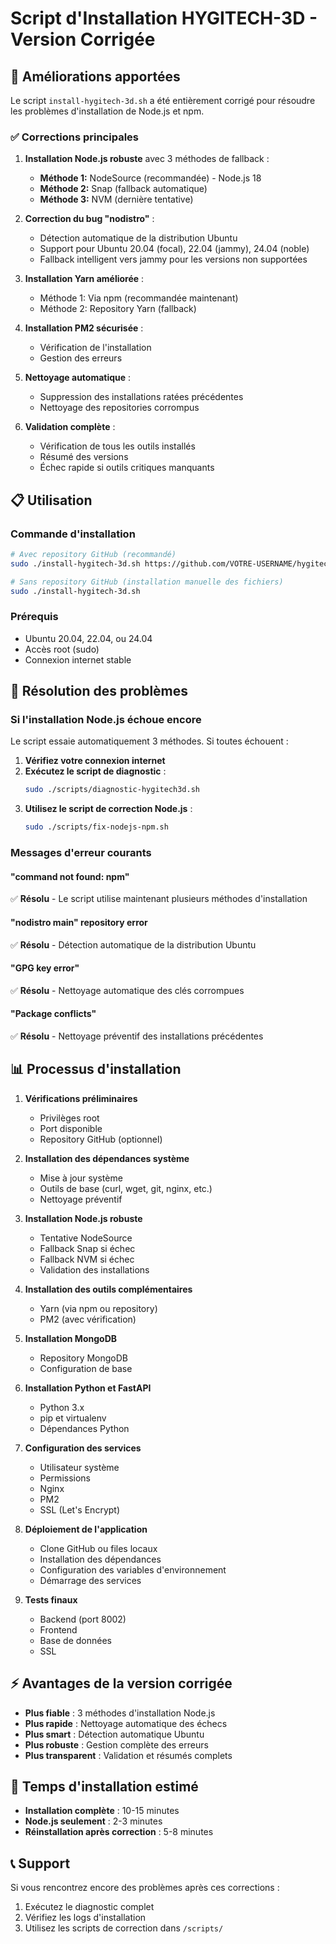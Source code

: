 # Script d'Installation HYGITECH-3D - Version Corrigée

## 🚀 Améliorations apportées

Le script `install-hygitech-3d.sh` a été entièrement corrigé pour résoudre les problèmes d'installation de Node.js et npm.

### ✅ Corrections principales

1. **Installation Node.js robuste** avec 3 méthodes de fallback :
   - **Méthode 1:** NodeSource (recommandée) - Node.js 18
   - **Méthode 2:** Snap (fallback automatique)
   - **Méthode 3:** NVM (dernière tentative)

2. **Correction du bug "nodistro"** :
   - Détection automatique de la distribution Ubuntu
   - Support pour Ubuntu 20.04 (focal), 22.04 (jammy), 24.04 (noble)
   - Fallback intelligent vers jammy pour les versions non supportées

3. **Installation Yarn améliorée** :
   - Méthode 1: Via npm (recommandée maintenant)
   - Méthode 2: Repository Yarn (fallback)

4. **Installation PM2 sécurisée** :
   - Vérification de l'installation
   - Gestion des erreurs

5. **Nettoyage automatique** :
   - Suppression des installations ratées précédentes
   - Nettoyage des repositories corrompus

6. **Validation complète** :
   - Vérification de tous les outils installés
   - Résumé des versions
   - Échec rapide si outils critiques manquants

## 📋 Utilisation

### Commande d'installation

```bash
# Avec repository GitHub (recommandé)
sudo ./install-hygitech-3d.sh https://github.com/VOTRE-USERNAME/hygitech-3d.git

# Sans repository GitHub (installation manuelle des fichiers)
sudo ./install-hygitech-3d.sh
```

### Prérequis

- Ubuntu 20.04, 22.04, ou 24.04
- Accès root (sudo)
- Connexion internet stable

## 🔧 Résolution des problèmes

### Si l'installation Node.js échoue encore

Le script essaie automatiquement 3 méthodes. Si toutes échouent :

1. **Vérifiez votre connexion internet**
2. **Exécutez le script de diagnostic** :
   ```bash
   sudo ./scripts/diagnostic-hygitech3d.sh
   ```
3. **Utilisez le script de correction Node.js** :
   ```bash
   sudo ./scripts/fix-nodejs-npm.sh
   ```

### Messages d'erreur courants

#### "command not found: npm"
✅ **Résolu** - Le script utilise maintenant plusieurs méthodes d'installation

#### "nodistro main" repository error
✅ **Résolu** - Détection automatique de la distribution Ubuntu

#### "GPG key error"
✅ **Résolu** - Nettoyage automatique des clés corrompues

#### "Package conflicts"
✅ **Résolu** - Nettoyage préventif des installations précédentes

## 📊 Processus d'installation

1. **Vérifications préliminaires**
   - Privilèges root
   - Port disponible
   - Repository GitHub (optionnel)

2. **Installation des dépendances système**
   - Mise à jour système
   - Outils de base (curl, wget, git, nginx, etc.)
   - Nettoyage préventif

3. **Installation Node.js robuste**
   - Tentative NodeSource
   - Fallback Snap si échec
   - Fallback NVM si échec
   - Validation des installations

4. **Installation des outils complémentaires**
   - Yarn (via npm ou repository)
   - PM2 (avec vérification)

5. **Installation MongoDB**
   - Repository MongoDB
   - Configuration de base

6. **Installation Python et FastAPI**
   - Python 3.x
   - pip et virtualenv
   - Dépendances Python

7. **Configuration des services**
   - Utilisateur système
   - Permissions
   - Nginx
   - PM2
   - SSL (Let's Encrypt)

8. **Déploiement de l'application**
   - Clone GitHub ou files locaux
   - Installation des dépendances
   - Configuration des variables d'environnement
   - Démarrage des services

9. **Tests finaux**
   - Backend (port 8002)
   - Frontend
   - Base de données
   - SSL

## ⚡ Avantages de la version corrigée

- **Plus fiable** : 3 méthodes d'installation Node.js
- **Plus rapide** : Nettoyage automatique des échecs
- **Plus smart** : Détection automatique Ubuntu
- **Plus robuste** : Gestion complète des erreurs
- **Plus transparent** : Validation et résumés complets

## 🚀 Temps d'installation estimé

- **Installation complète** : 10-15 minutes
- **Node.js seulement** : 2-3 minutes
- **Réinstallation après correction** : 5-8 minutes

## 📞 Support

Si vous rencontrez encore des problèmes après ces corrections :

1. Exécutez le diagnostic complet
2. Vérifiez les logs d'installation
3. Utilisez les scripts de correction dans `/scripts/`
